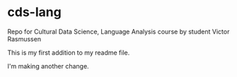 # cds-lang
Repo for Cultural Data Science, Language Analysis course by student Victor Rasmussen

This is my first addition to my readme file.

I'm making another change.